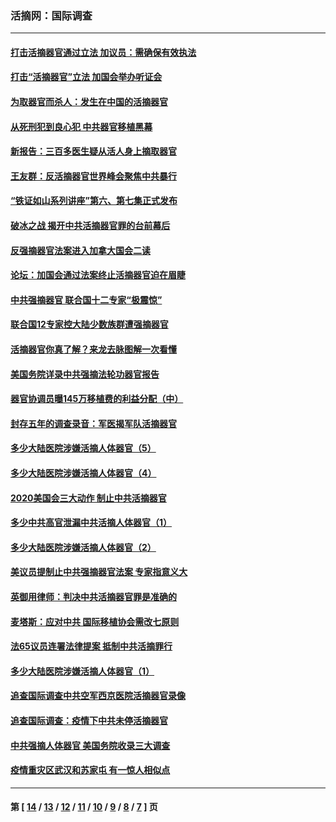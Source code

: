 ### 活摘网：国际调查
---
#### [打击活摘器官通过立法 加议员：需确保有效执法](../../pages/nf5947/n13886356.md?12260430) 
#### [打击“活摘器官”立法 加国会举办听证会](../../pages/nf5947/n13869362.md?12260430) 
#### [为取器官而杀人：发生在中国的活摘器官](../../pages/nf5947/n13794731.md?12260430) 
#### [从死刑犯到良心犯 中共器官移植黑幕](../../pages/nf5947/n13764669.md?12260430) 
#### [新报告：三百多医生疑从活人身上摘取器官](../../pages/nf5947/n13703044.md?12260430) 
#### [王友群：反活摘器官世界峰会聚焦中共暴行](../../pages/nf5947/n13250738.md?12260430) 
#### [“铁证如山系列讲座”第六、第七集正式发布](../../pages/nf5947/n13106287.md?12260430) 
#### [破冰之战 揭开中共活摘器官罪的台前幕后](../../pages/nf5947/n13082457.md?12260430) 
#### [反强摘器官法案进入加拿大国会二读](../../pages/nf5947/n13033450.md?12260430) 
#### [论坛：加国会通过法案终止活摘器官迫在眉睫](../../pages/nf5947/n13029839.md?12260430) 
#### [中共强摘器官 联合国十二专家“极震惊”](../../pages/nf5947/n13024313.md?12260430) 
#### [联合国12专家控大陆少数族群遭强摘器官](../../pages/nf5947/n13023877.md?12260430) 
#### [活摘器官你真了解？来龙去脉图解一次看懂](../../pages/nf5947/n13013820.md?12260430) 
#### [美国务院详录中共强摘法轮功器官报告](../../pages/nf5947/n12944519.md?12260430) 
#### [器官协调员曝145万移植费的利益分配（中）](../../pages/nf5947/n12894547.md?12260430) 
#### [封存五年的调查录音：军医揭军队活摘器官](../../pages/nf5947/n12798692.md?12260430) 
#### [多少大陆医院涉嫌活摘人体器官（5）](../../pages/nf5947/n12768383.md?12260430) 
#### [多少大陆医院涉嫌活摘人体器官（4）](../../pages/nf5947/n12664434.md?12260430) 
#### [2020美国会三大动作 制止中共活摘器官](../../pages/nf5947/n12682004.md?12260430) 
#### [多少中共高官泄漏中共活摘人体器官（1）](../../pages/nf5947/n12671234.md?12260430) 
#### [多少大陆医院涉嫌活摘人体器官（2）](../../pages/nf5947/n12655589.md?12260430) 
#### [美议员提制止中共强摘器官法案 专家指意义大](../../pages/nf5947/n12630561.md?12260430) 
#### [英御用律师：判决中共活摘器官罪是准确的](../../pages/nf5947/n12580740.md?12260430) 
#### [麦塔斯：应对中共 国际移植协会需改七原则](../../pages/nf5947/n12514711.md?12260430) 
#### [法65议员连署法律提案 抵制中共活摘罪行](../../pages/nf5947/n12437047.md?12260430) 
#### [多少大陆医院涉嫌活摘人体器官（1）](../../pages/nf5947/n12414284.md?12260430) 
#### [追查国际调查中共空军西京医院活摘器官录像](../../pages/nf5947/n12348837.md?12260430) 
#### [追查国际调查：疫情下中共未停活摘器官](../../pages/nf5947/n12273415.md?12260430) 
#### [中共强摘人体器官 美国务院收录三大调查](../../pages/nf5947/n12181488.md?12260430) 
#### [疫情重灾区武汉和苏家屯 有一惊人相似点](../../pages/nf5947/n12150824.md?12260430) 

---
#### 第 [ [14](./14.md?12260430) / [13](./13.md?12260430) / [12](./12.md?12260430) / [11](./11.md?12260430) / [10](./10.md?12260430) / [9](./9.md?12260430) / [8](./8.md?12260430) / [7](./7.md?12260430) ] 页
